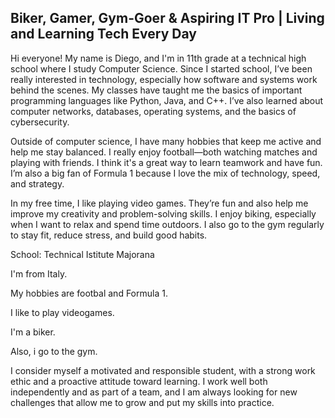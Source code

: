 ## Biker, Gamer, Gym-Goer & Aspiring IT Pro | Living and Learning Tech Every Day

Hi everyone! My name is Diego, and I'm in 11th grade at a technical high school where I study Computer Science. Since I started school, I’ve been really interested in technology, especially how software and systems work behind the scenes. My classes have taught me the basics of important programming languages like Python, Java, and C++. I’ve also learned about computer networks, databases, operating systems, and the basics of cybersecurity.

Outside of computer science, I have many hobbies that keep me active and help me stay balanced. I really enjoy football—both watching matches and playing with friends. I think it's a great way to learn teamwork and have fun. I’m also a big fan of Formula 1 because I love the mix of technology, speed, and strategy.

In my free time, I like playing video games. They’re fun and also help me improve my creativity and problem-solving skills. I enjoy biking, especially when I want to relax and spend time outdoors. I also go to the gym regularly to stay fit, reduce stress, and build good habits.

School: Technical Istitute Majorana

I'm from Italy.

My hobbies are footbal and Formula 1.

I like to play videogames.

I'm a biker.

Also, i go to the gym.

I consider myself a motivated and responsible student, with a strong work ethic and a proactive attitude toward learning. I work well both independently and as part of a team, and I am always looking for new challenges that allow me to grow and put my skills into practice.


